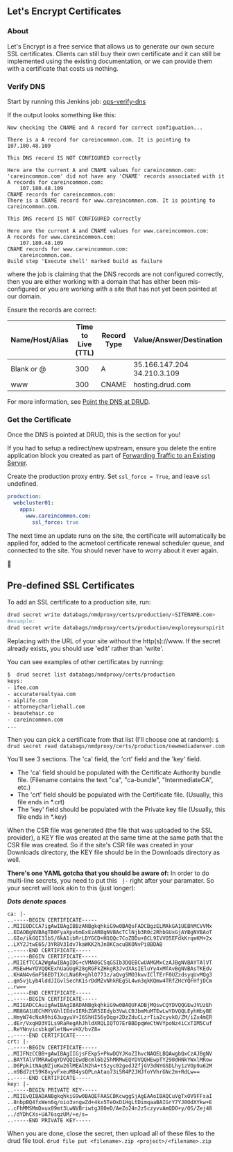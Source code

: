 ## Let's Encrypt Certificates
### About
Let's Encrypt is a free service that allows us to generate our own secure SSL certificates. Clients can still buy their own certificate and it can still be implemented using the existing documentation, or we can provide them with a certificate that costs us nothing.

### Verify DNS
Start by running this Jenkins job: [ops-verify-dns](https://leroy.drud.com/job/ops-verify-dns)

If the output looks something like this:

```
Now checking the CNAME and A record for correct configuation...

There is a A record for careincommon.com. It is pointing to 107.180.48.109

This DNS record IS NOT CONFIGURED correctly

Here are the current A and CNAME values for careincommon.com:
'careincommon.com' did not have any 'CNAME' records associated with it
A records for careincommon.com:
    107.180.48.109
CNAME records for careincommon.com:
There is a CNAME record for www.careincommon.com. It is pointing to careincommon.com.

This DNS record IS NOT CONFIGURED correctly

Here are the current A and CNAME values for www.careincommon.com:
A records for www.careincommon.com:
    107.180.48.109
CNAME records for www.careincommon.com:
    careincommon.com.
Build step 'Execute shell' marked build as failure
```

where the job is claiming that the DNS records are not configured correctly, then you are either working with a domain that has either been mis-configured or you are working with a site that has not yet been pointed at our domain.

Ensure the records are correct:

Name/Host/Alias | Time to Live (TTL) | Record Type | Value/Answer/Destination
------------ | ------------- | ----------- | ------------------------
Blank or @ | 300 | A | 35.166.147.204 <br> 34.210.3.109
www | 300 | CNAME | hosting.drud.com

For more information, see [Point the DNS at DRUD](launch_a_site.md#point-the-dns-at-drud).


### Get the Certificate
Once the DNS is pointed at DRUD, this is the section for you!

If you had to setup a redirect/new upstream, ensure you delete the entire application block you created as part of [Forwarding Traffic to an Existing Server](launch_a_site.md#forwarding-traffic-to-an-existing-server).

Create the production proxy entry. Set `ssl_force = True`, and leave `ssl` undefined.

```yaml
production:
  webcluster01:
    apps:
      www.careincommon.com:
        ssl_force: true
```


The next time an update runs on the site, the certificate will automatically be applied for, added to the acmetool certificate renewal scheduler queue, and connected to the site. You should never have to worry about it ever again.

:tada:

## Pre-defined SSL Certificates
To add an SSL certificate to a production site, run:

```bash
drud secret write databags/nmdproxy/certs/production/<SITENAME.com>
#example:
drud secret write databags/nmdproxy/certs/production/exploreyourspirit.com
```
Replacing <SITENAME> with the URL of your site without the http(s)://www.
If the secret already exists, you should use 'edit' rather than 'write'.

You can see examples of other certificates by running:

```bash
$  drud secret list databags/nmdproxy/certs/production
keys:
- 1fee.com
- accuraterealtyaa.com
- aiplife.com
- attorneycharliehall.com
- beautehair.co
- careincommon.com
...
```
Then you can pick a certificate from that list (I'll choose one at random):
`$  drud secret read databags/nmdproxy/certs/production/newmediadenver.com`

You'll see 3 sections. The 'ca' field, the 'crt' field and the 'key' field.

- The 'ca' field should be populated with the Certificate Authority bundle file. (Filename contains the text "ca", "ca-bundle", "IntermediateCA", etc.) 
- The 'crt' field should be populated with the Certificate file. (Usually, this file ends in *.crt)
- The 'key' field should be populated with the Private key file (Usually, this file ends in *.key)

When the CSR file was generated (the file that was uploaded to the SSL provider), a KEY file was created at the same time at the same path that the CSR file was created. So if the site's CSR file was created in your Downloads directory, the KEY file should be in the Downloads directory as well.

**There's one YAML gotcha that you should be aware of:** In order to do multi-line secrets, you need to put this ` |-` right after your paramater.
So your secret will look akin to this (just longer):

___Dots denote spaces___

```
ca: |-
..-----BEGIN CERTIFICATE-----
..MIIE0DCCA7igAwIBAgIBBzANBgkqhkiG9w0BAQsFADCBgzELMAkGA1UEBhMCVVMx
..EDAOBgNVBAgTB0FyaXpvbmExEzARBgNVBAcTClNjb3R0c2RhbGUxGjAYBgNVBAoT
..GIo/ikGQI31bS/6kA1ibRrLDYGCD+H1QQc7CoZDDu+8CL9IVVO5EFdkKrqeKM+2x
..LXY2JtwE65/3YR8V3Idv7kaWKK2hJn0KCacuBKONvPi8BDAB
..-----END CERTIFICATE-----
..-----BEGIN CERTIFICATE-----
..MIIEfTCCA2WgAwIBAgIDG+cVMA0GCSqGSIb3DQEBCwUAMGMxCzAJBgNVBAYTAlVT
..MSEwHwYDVQQKExhUaGUgR28gRGFkZHkgR3JvdXAsIEluYy4xMTAvBgNVBAsTKEdv
..KHAN4v6mF56ED71XcLNa6R+ghlO773z/aQvgSMO3kwvIClTErF0UZzdsyqUvMQg3
..qm5vjLyb4lddJIGvl5echK1srDdMZvNhkREg5L4wn3qkKQmw4TRfZHcYQFHfjDCm
..rw==
..-----END CERTIFICATE-----
..-----BEGIN CERTIFICATE-----
..MIIEADCCAuigAwIBAgIBADANBgkqhkiG9w0BAQUFADBjMQswCQYDVQQGEwJVUzEh
..MB8GA1UEChMYVGhlIEdvIERhZGR5IEdyb3VwLCBJbmMuMTEwLwYDVQQLEyhHbyBE
..HmyW74cNxA9hi63ugyuV+I6ShHI56yDqg+2DzZduCLzrTia2cyvk0/ZM/iZx4mER
..dEr/VxqHD3VILs9RaRegAhJhldXRQLIQTO7ErBBDpqWeCtWVYpoNz4iCxTIM5Cuf
..ReYNnyicsbkqWletNw+vHX/bvZ8=
..-----END CERTIFICATE-----
crt: |-
..-----BEGIN CERTIFICATE-----
..MIIFNzCCBB+gAwIBAgIIGjsFEkp5+PkwDQYJKoZIhvcNAQELBQAwgbQxCzAJBgNV
..BAYTAlVTMRAwDgYDVQQIEwdBcml6b25hMRMwEQYDVQQHEwpTY290dHNkYWxlMRow
..D6PpkitNAqNZjuKw26lMEAlN2hA+t5zyc02gedJZfjGV3dNYGSDLhy1zVOp9a62M
..n9Bd7zt59K8xyvFxeuMB4ysQPLnAtao73i5R4P2JHJfoYVhrGNc2m+RdLw==
..-----END CERTIFICATE-----
key: |-
..-----BEGIN PRIVATE KEY-----
..MIIEvQIBADANBgkqhkiG9w0BAQEFAASCBKcwggSjAgEAAoIBAQCuVgTxOV9FFsaI
..8nbpBQ4fxWen6q/oio3vngwZd+4kx5TeOxD1HgLtDimqaaBAIGrY7YJ0OdXYkw+E
..cFhMMSMmDxux09mt3LwNVBriwtgJ80eD/AeZo24n2z5czyvvAmQDO+y/OS/Zej48
../dYDhCXs+UA76sgzUM/+e/s=
..-----END PRIVATE KEY-----
```

When you are done, close the secret, then upload all of these files to the drud file tool.
`drud file put <filename>.zip <project>/<filename>.zip`
